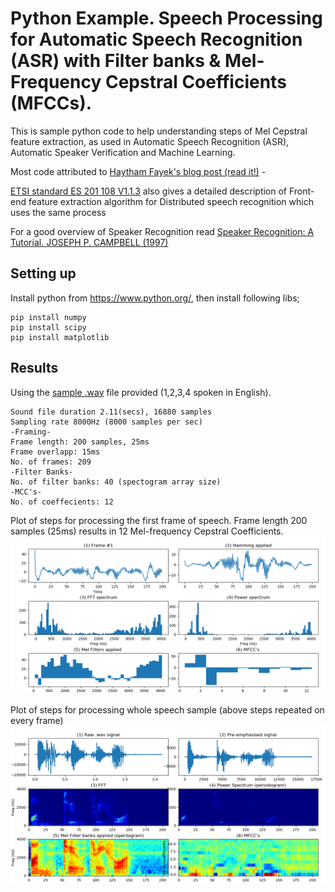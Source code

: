 # Python Example. Speech Processing for Automatic Speech Recognition (ASR) with Filter banks & Mel-Frequency Cepstral Coefficients (MFCCs). 
This is sample python code to help understanding steps of Mel Cepstral feature extraction, as used in Automatic Speech Recognition (ASR), Automatic Speaker Verification and Machine Learning. 

Most code attributed to [Haytham Fayek's blog post (read it!)](https://haythamfayek.com/2016/04/21/speech-processing-for-machine-learning.html)  - 

[ETSI standard ES 201 108 V1.1.3](https://www.etsi.org/deliver/etsi_es/201100_201199/201108/01.01.03_60/es_201108v010103p.pdf) also gives a detailed description of Front-end feature extraction algorithm for Distributed speech recognition which uses the same process 

For a good overview of Speaker Recognition read [Speaker Recognition: A Tutorial. JOSEPH P.  CAMPBELL (1997)]( https://pdfs.semanticscholar.org/298c/d5cefda80cd2aa0e9bc1d27f552b9eb18633.pdf)


## Setting up 
Install python from https://www.python.org/, then install following libs;
```
pip install numpy
pip install scipy
pip install matplotlib
```

## Results
Using the [sample .wav](src/1234.wav) file provided (1,2,3,4 spoken in English).

```
Sound file duration 2.11(secs), 16880 samples
Sampling rate 8000Hz (8000 samples per sec)
-Framing-
Frame length: 200 samples, 25ms
Frame overlapp: 15ms
No. of frames: 209
-Filter Banks-
No. of filter banks: 40 (spectogram array size)
-MCC's-
No. of coeffecients: 12

```
 Plot of steps for processing the first frame of speech. Frame length 200 samples (25ms) results in 12 Mel-frequency Cepstral Coefficients. 
![Figure 1 First Frame](./images/Figure_1_frame.png)

Plot of steps for processing whole speech sample (above steps repeated on every frame)
![Figure 2 Signal](./images/Figure_2_signal.png)



